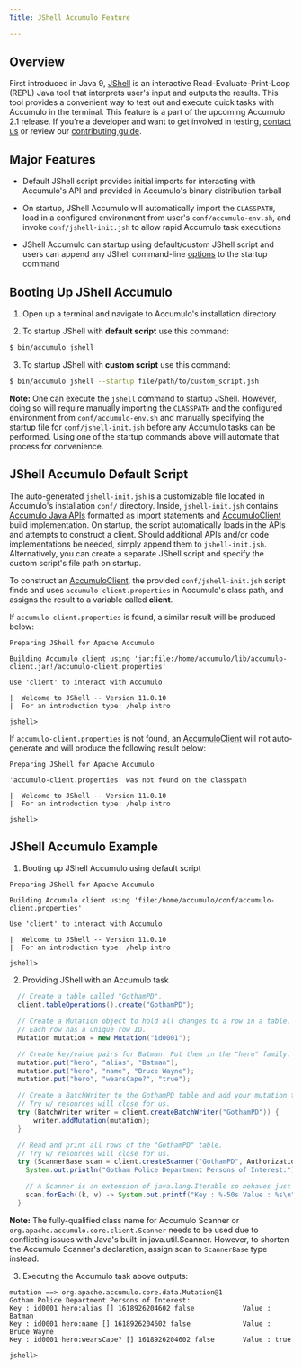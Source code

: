 ```yaml
---
Title: JShell Accumulo Feature

---
```


## Overview

First introduced in Java 9, [JShell][jshell-doc] is an interactive Read-Evaluate-Print-Loop (REPL)
Java tool that interprets user's input and outputs the results. This tool provides a convenient
way to test out and execute quick tasks with Accumulo in the terminal. This feature is a part
of the upcoming Accumulo 2.1 release. If you're a developer and want to get involved in testing,
[contact us][contact] or review our [contributing guide][guide].

## Major Features
* Default JShell script provides initial imports for interacting with Accumulo's API and
provided in Accumulo's binary distribution tarball


* On startup, JShell Accumulo  will automatically import the `CLASSPATH`, load in a configured
environment from user's `conf/accumulo-env.sh`, and invoke `conf/jshell-init.jsh`
to allow rapid Accumulo task executions


* JShell Accumulo can startup using default/custom JShell script and users can append any JShell
command-line [options][jshell-option] to the startup command

## Booting Up JShell Accumulo
1) Open up a terminal and navigate to Accumulo's installation directory

2) To startup JShell with **default script** use this command:

```bash
$ bin/accumulo jshell
```
3) To startup JShell with **custom script** use this command:

```bash
$ bin/accumulo jshell --startup file/path/to/custom_script.jsh
```
**Note:** One can execute the `jshell` command to startup JShell. However, doing so will require
manually importing the `CLASSPATH` and the configured environment from `conf/accumulo-env.sh`
and manually specifying the startup file for `conf/jshell-init.jsh` before any Accumulo tasks
can be performed. Using one of the startup commands above will automate that process
for convenience.


## JShell Accumulo Default Script
The auto-generated `jshell-init.jsh` is a customizable file located in Accumulo's installation
`conf/` directory. Inside, `jshell-init.jsh` contains [Accumulo Java APIs][public APIs]
formatted as import statements and [AccumuloClient][client] build implementation. On startup,
the script automatically loads in the APIs and attempts to construct a client. Should additional
APIs and/or code implementations be needed, simply append them to `jshell-init.jsh`.
Alternatively, you can create a separate JShell script and specify the custom script's file path
on startup.

To construct an [AccumuloClient][client], the provided `conf/jshell-init.jsh` script finds
and uses `accumulo-client.properties` in Accumulo's class path, and assigns the result
to a variable called **client**.

If `accumulo-client.properties` is found, a similar result will be produced below:

```
Preparing JShell for Apache Accumulo

Building Accumulo client using 'jar:file:/home/accumulo/lib/accumulo-client.jar!/accumulo-client.properties'

Use 'client' to interact with Accumulo

|  Welcome to JShell -- Version 11.0.10
|  For an introduction type: /help intro

jshell>
```

If `accumulo-client.properties` is not found, an [AccumuloClient][client] will not
auto-generate and will produce the following result below:

```
Preparing JShell for Apache Accumulo

'accumulo-client.properties' was not found on the classpath

|  Welcome to JShell -- Version 11.0.10
|  For an introduction type: /help intro

jshell>
```

## JShell Accumulo Example
1) Booting up JShell Accumulo using default script

```
Preparing JShell for Apache Accumulo

Building Accumulo client using 'file:/home/accumulo/conf/accumulo-client.properties'

Use 'client' to interact with Accumulo

|  Welcome to JShell -- Version 11.0.10
|  For an introduction type: /help intro

jshell>
```

2) Providing JShell with an Accumulo task

```java
  // Create a table called "GothamPD".
  client.tableOperations().create("GothamPD");

  // Create a Mutation object to hold all changes to a row in a table.
  // Each row has a unique row ID.
  Mutation mutation = new Mutation("id0001");

  // Create key/value pairs for Batman. Put them in the "hero" family.
  mutation.put("hero", "alias", "Batman");
  mutation.put("hero", "name", "Bruce Wayne");
  mutation.put("hero", "wearsCape?", "true");

  // Create a BatchWriter to the GothamPD table and add your mutation to it.
  // Try w/ resources will close for us.
  try (BatchWriter writer = client.createBatchWriter("GothamPD")) {
      writer.addMutation(mutation);
  }

  // Read and print all rows of the "GothamPD" table.
  // Try w/ resources will close for us.
  try (ScannerBase scan = client.createScanner("GothamPD", Authorizations.EMPTY)) {
    System.out.println("Gotham Police Department Persons of Interest:");

    // A Scanner is an extension of java.lang.Iterable so behaves just like one.
    scan.forEach((k, v) -> System.out.printf("Key : %-50s Value : %s\n", k, v));
  }
```

**Note:** The fully-qualified class name for Accumulo Scanner or
`org.apache.accumulo.core.client.Scanner` needs to be used due to conflicting issues with
Java's built-in java.util.Scanner. However, to shorten the Accumulo Scanner's declaration, assign
scan to `ScannerBase` type instead.

3) Executing the Accumulo task above outputs:

```
mutation ==> org.apache.accumulo.core.data.Mutation@1
Gotham Police Department Persons of Interest:
Key : id0001 hero:alias [] 1618926204602 false            Value : Batman
Key : id0001 hero:name [] 1618926204602 false             Value : Bruce Wayne
Key : id0001 hero:wearsCape? [] 1618926204602 false       Value : true

jshell>
```
[contact]: /contact-us/
[guide]: /how-to-contribute/
[client]: https://www.javadoc.io/doc/org.apache.accumulo/accumulo-core/latest/org/apache/accumulo/core/client/AccumuloClient.html
[jshell-doc]: https://docs.oracle.com/javase/9/jshell/introduction-jshell.htm#JSHEL-GUID-630F27C8-1195-4989-9F6B-2C51D46F52C8
[jshell-option]: https://docs.oracle.com/javase/9/tools/jshell.htm#JSWOR-GUID-C337353B-074A-431C-993F-60C226163F00
[public APIs]: /api/

